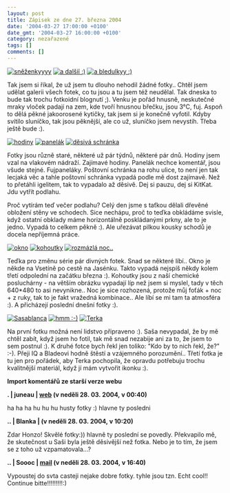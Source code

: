 ```yaml
---
layout: post
title: Zápisek ze dne 27. března 2004
date: '2004-03-27 17:00:00 +0100'
date_gmt: '2004-03-27 16:00:00 +0100'
category: nezařazené
tags: []
comments: []
---
```

<div >  <a href="%base_url%/assets/old-images/snezenky.jpg"><img alt="sněženkyyyy" src="%base_url%/assets/old-images/snezenky.jpg"></a>  <a href="%base_url%/assets/old-images/snezenky2.jpg"><img alt="a dalšíí :)" src="%base_url%/assets/old-images/snezenky2.jpg"></a>  <a href="%base_url%/assets/old-images/bledulky.jpg"><img alt="a bledulkyy :)" src="%base_url%/assets/old-images/bledulky.jpg"></a>  </div>
<p>Tak jsem si říkal, že už jsem tu dlouho nehodil žádné fotky.. Chtěl jsem udělat galerii všech fotek, co tu  jsou a tu jsem též neudělal. Tak dneska to bude tak trochu fotkoidní blognutí ;). Venku je pořád hnusně,  neskutečné mraky vloček padají na zem, kde tvoří hnusnou břečku, jsou 3°C, fuj. Aspoň to dělá pěkné jakoorosené  kytičky, tak jsem si je konečně vyfotil. Kdyby svítilo sluníčko, tak jsou pěknější, ale co už, sluníčko jsem  nevystih. Třeba ještě bude :).</p>
<div >  <a href="%base_url%/assets/old-images/hodiny.jpg"><img alt="hodiny" src="%base_url%/assets/old-images/hodiny.jpg"></a>  <a href="%base_url%/assets/old-images/panelak.jpg"><img alt="panelák" src="%base_url%/assets/old-images/panelak.jpg"></a>  <a href="%base_url%/assets/old-images/posta.jpg"><img alt="děsivá schránka" src="%base_url%/assets/old-images/posta.jpg"></a>  </div>
<p>Fotky jsou různě staré, některé už pár týdnů, některé pár dnů. Hodiny jsem vzal na vlakovém nádraží.  Zajímavé hodiny. Panelák nechce komentář, jsou všude stejné. Fujpaneláky. Poštovní schránka na rohu ulice,  to není jen tak lecjaká věc a tahle poštovní schránka vypadá podle mě dost zajímavě. Než to přetáhli  igelitem, tak to vypadalo až děsivě. Dej si pauzu, dej si KitKat. Jdu vytřít podlahu.</p>
<p>Proč vytírám teď večer podlahu? Celý den jsme s taťkou dělali dřevěné obložení stěny ve schodech. Sice  nechápu, proč to teďka obkládáme svisle, když ostatní obklady máme horizontálně poskládanými prkny,  ale to je jedno. Vypadá to celkem pěkně :). Ale uřezávat pilkou kousky schodů je docela nepříjemná práce.</p>
<div >  <a href="%base_url%/assets/old-images/okno2.jpg"><img alt="okno" src="%base_url%/assets/old-images/okno2.jpg"></a>  <a href="%base_url%/assets/old-images/kohoutky.jpg"><img alt="kohoutky" src="%base_url%/assets/old-images/kohoutky.jpg"></a>  <a href="%base_url%/assets/old-images/noc2.jpg"><img alt="rozmázlá noc.." src="%base_url%/assets/old-images/noc2.jpg"></a>  </div>
<p>Teďka pro změnu série pár divných fotek. Snad se některé líbí.. Okno je někde na Vsetíně po cestě  na Jasénku. Takto vypadá nejspíš někdy kolem třetí odpolední na začátku března :). Kohoutky jsou z naší  chemické posluchárny - na větším obrázku vypadají líp než jsem si myslel, tady v těch 640*480 to asi nevynikne..  Noc je sice rozhozená, protože můj foťák + noc + z ruky, tak to je fakt vražedná kombinace.. Ale líbí se mi  tam ta atmosféra :). A přicházejí poslední dnešní fotky :).</p>
<div >  <a href="%base_url%/assets/old-images/sasablanca.jpg"><img alt="Sasablanca" src="%base_url%/assets/old-images/sasablanca.jpg"></a>  <a href="%base_url%/assets/old-images/iqblade.jpg"><img alt="hmm :-)" src="%base_url%/assets/old-images/iqblade.jpg"></a>  <a href="%base_url%/assets/old-images/terka.jpg"><img alt="Terka" src="%base_url%/assets/old-images/terka.jpg"></a>  </div>
<p>Na první fotku možná není lidstvo připraveno :). Saša nevypadal, že by mě chtěl zabít, když jsem ho fotil,  tak mě snad nezabije ani za to, že jsem to sem postnul :). K druhé fotce bych řekl jen toliko: &quot;Kdo by to  nich řekl, že?&quot; :-). Přeji IQ a Bladeovi hodně štěstí a vzájemného porozumění..  Třetí fotka je tu jen pro pořádek, aby Terka pochopila, že opravdu potřebuju trochu kvalitnější materiál,  když jí mám vytvořit ikonku :).</p>
<div class="import-komentaru">
<p><strong>Import komentářů ze starší verze webu</strong></p>
<div class="comment">
<p style="font-weight:bold"><span class="compredmet">.</span> | <span class="comname">juneau</span> |  <a href="http://juneau.wz.cz">web</a> (v&nbsp;neděli&nbsp;28.&nbsp;03.&nbsp;2004,&nbsp;v&nbsp;00:40)</p>
<p>ha ha ha hu hu hu husty fotky :) hlavne ty posledni </p>
</div>
<div class="comment">
<p style="font-weight:bold"><span class="compredmet">..</span> | <span class="comname">Blanka</span> | (v&nbsp;neděli&nbsp;28.&nbsp;03.&nbsp;2004,&nbsp;v&nbsp;10:20)</p>
<p>Zdar Honzo! Skvělé fotky:)) hlavně ty poslední se povedly. Překvapilo mě, že skutečnost u Saši byla ještě děsivější než fotka. Nebo je to tím, že jsem se z toho už vzpamatovala...? </p>
</div>
<div class="comment">
<p style="font-weight:bold"><span class="compredmet">..</span> | <span class="comname">Soooc</span> |  <a href="mailto:xsoc@post.cz">mail</a> (v&nbsp;neděli&nbsp;28.&nbsp;03.&nbsp;2004,&nbsp;v&nbsp;16:40)</p>
<p>Vypoustej do svta casteji nejake dobre fotky. tyhle jsou tzn. Echt cool!! Continue bitte!!!!!!!!!:) </p>
</div>
</div>
